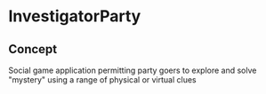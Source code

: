# InvestigatorParty

## Concept
Social game application permitting party goers to explore and solve "mystery" using a range of physical or virtual clues
